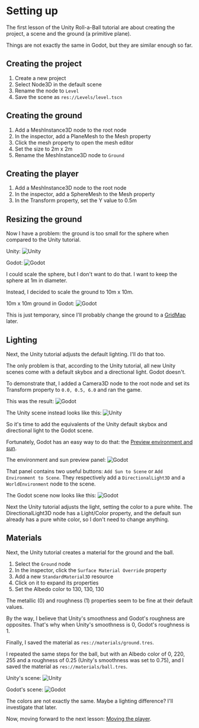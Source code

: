 # Setting up

The first lesson of the Unity Roll-a-Ball tutorial are about creating the project, a scene and the ground (a primitive plane).

Things are not exactly the same in Godot, but they are similar enough so far.

## Creating the project

1. Create a new project
2. Select Node3D in the default scene
3. Rename the node to `Level`
4. Save the scene as `res://Levels/level.tscn`

## Creating the ground

1. Add a MeshInstance3D node to the root node
2. In the inspector, add a PlaneMesh to the Mesh property
3. Click the mesh property to open the mesh editor
4. Set the size to 2m x 2m
5. Rename the MeshInstance3D node to `Ground`

## Creating the player

1. Add a MeshInstance3D node to the root node
2. In the inspector, add a SphereMesh to the Mesh property
3. In the Transform property, set the Y value to 0.5m

## Resizing the ground

Now I have a problem: the ground is too small for the sphere when compared to the Unity tutorial.

Unity:
![Unity](images/unity_plane.png)

Godot:
![Godot](images/godot_plane.png)

I could scale the sphere, but I don't want to do that. I want to keep the sphere at 1m in diameter.

Instead, I decided to scale the ground to 10m x 10m.

10m x 10m ground in Godot:
![Godot](images/godot_plane_10m.png)

This is just temporary, since I'll probably change the ground to a [GridMap](https://docs.godotengine.org/pt_BR/latest/tutorials/3d/using_gridmaps.html) later.

## Lighting

Next, the Unity tutorial adjusts the default lighting. I'll do that too.

The only problem is that, according to the Unity tutorial, all new Unity scenes come with a default skybox and a directional light. Godot doesn't.

To demonstrate that, I added a Camera3D node to the root node and set its Transform property to `0.0, 0.5, 6.0` and ran the game.

This was the result:
![Godot](images/godot_no_light.png)

The Unity scene instead looks like this:
![Unity](images/unity_light.png)

So it's time to add the equivalents of the Unity default skybox and directional light to the Godot scene.

Fortunately, Godot has an easy way to do that: the [Preview environment and sun](https://docs.godotengine.org/en/latest/tutorials/3d/environment_and_post_processing.html#preview-environment-and-sun-low-priority).

The environment and sun preview panel:
![Godot](images/godot_light_panel.png)

That panel contains two useful buttons: `Add Sun to Scene` or `Add Environment to Scene`. They respectively add a `DirectionalLight3D` and a `WorldEnvironment` node to the scene.

The Godot scene now looks like this:
![Godot](images/godot_light.png)

Next the Unity tutorial adjusts the light, setting the color to a pure white. The DirectionalLight3D node has a Light/Color property, and the default sun already has a pure white color, so I don't need to change anything.

## Materials

Next, the Unity tutorial creates a material for the ground and the ball.

1. Select the `Ground` node
2. In the inspector, click the `Surface Material Override` property
3. Add a new `StandardMaterial3D` resource
4. Click on it to expand its properties
5. Set the Albedo color to 130, 130, 130

The metallic (0) and roughness (1) properties seem to be fine at their default values.

By the way, I believe that Unity's smoothness and Godot's roughness are opposites. That's why when Unity's smoothness is 0, Godot's roughness is 1.

Finally, I saved the material as `res://materials/ground.tres`.

I repeated the same steps for the ball, but with an Albedo color of 0, 220, 255 and a roughness of 0.25 (Unity's smoothness was set to 0.75), and I saved the material as `res://materials/ball.tres`.

Unity's scene:
![Unity](images/unity_materials.png)

Godot's scene:
![Godot](images/godot_materials.png)

The colors are not exactly the same. Maybe a lighting difference? I'll investigate that later.

Now, moving forward to the next lesson: [Moving the player](moving-the-player.md).